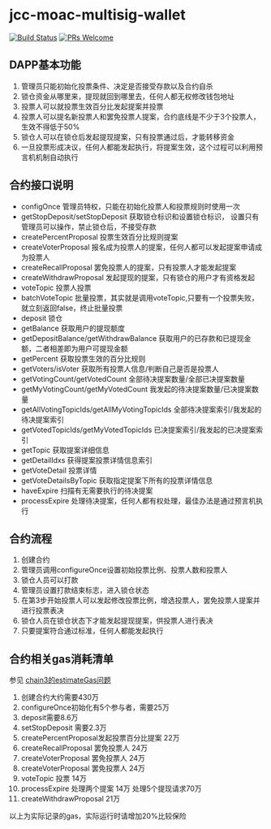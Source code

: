 # jcc-moac-multisig-wallet

[![Build Status](https://travis-ci.com/JCCDex/jcc-moac-multisig-wallet.svg?branch=master)](https://travis-ci.com/JCCDex/jcc-moac-multisig-wallet)
[![PRs Welcome](https://img.shields.io/badge/PRs-welcome-brightgreen.svg?style=flat-square)](http://makeapullrequest.com)

## DAPP基本功能

1. 管理员只能初始化投票条件、决定是否接受存款以及合约自杀
2. 锁仓资金从哪里来，提现就回到哪里去，任何人都无权修改钱包地址
3. 投票人可以就投票生效百分比发起提案并投票
4. 投票人可以提名新投票人和罢免投票人提案，合约底线是不少于3个投票人，生效不得低于50%
5. 锁仓人可以在锁仓后发起提现提案，只有投票通过后，才能转移资金
6. 一旦投票形成决议，任何人都能发起执行，将提案生效，这个过程可以利用预言机机制自动执行

## 合约接口说明

* configOnce 管理员特权，只能在初始化投票人和投票规则时使用一次
* getStopDeposit/setStopDeposit 获取锁仓标识和设置锁仓标识， 设置只有管理员可以操作，禁止锁仓后，不接受存款
* createPercentProposal 投票生效百分比规则提案
* createVoterProposal 报名成为投票人的提案，任何人都可以发起提案申请成为投票人
* createRecallProposal 罢免投票人的提案，只有投票人才能发起提案
* createWithdrawProposal 发起提现的提案，只有锁仓的用户才有资格发起
* voteTopic 投票人投票
* batchVoteTopic 批量投票，其实就是调用voteTopic,只要有一个投票失败，就立刻返回false，终止批量投票
* deposit 锁仓
* getBalance 获取用户的提现额度
* getDepositBalance/getWithdrawBalance 获取用户的已存款和已提现金额，二者相差即为用户可提现金额
* getPercent 获取投票生效的百分比规则
* getVoters/isVoter 获取所有投票人信息/判断自己是否是投票人
* getVotingCount/getVotedCount 全部待决提案数量/全部已决提案数量
* getMyVotingCount/getMyVotedCount 我发起的待决提案数量/已决提案数量
* getAllVotingTopicIds/getAllMyVotingTopicIds 全部待决提案索引/我发起的待决提案索引
* getVotedTopicIds/getMyVotedTopicIds 已决提案索引/我发起的已决提案索引
* getTopic 获取提案详细信息
* getDetailIdxs 获得提案投票详情信息索引
* getVoteDetail 投票详情
* getVoteDetailsByTopic 获取指定提案下所有的投票详情信息
* haveExpire 扫描有无需要执行的待决提案
* processExpire 处理待决提案，任何人都有权处理，最佳办法是通过预言机执行

## 合约流程

1. 创建合约
2. 管理员调用configureOnce设置初始投票比例、投票人数和投票人
3. 锁仓人员可以打款
4. 管理员设置打款结束标志，进入锁仓状态
5. 在第3步开始投票人可以发起修改投票比例，增选投票人，罢免投票人提案并进行投票表决
6. 锁仓人员在锁仓状态下才能发起提现提案，供投票人进行表决
7. 只要提案符合通过标准，任何人都能发起执行

## 合约相关gas消耗清单

参见 [chain3的estimateGas问题](https://github.com/MOACChain/chain3/issues/15)

1. 创建合约大约需要430万
2. configureOnce初始化有5个参与者，需要25万
3. deposit需要8.6万
4. setStopDeposit 需要2.3万
5. createPercentProposal发起投票百分比提案 22万
6. createRecallProposal 罢免投票人 24万
7. createVoterProposal 罢免投票人 24万
8. createVoterProposal 罢免投票人 24万
9. voteTopic 投票 14万
10. processExpire 处理两个提案 14万 处理5个提现请求70万
11. createWithdrawProposal 21万

以上为实际记录的gas，实际运行时请增加20%比较保险
